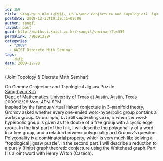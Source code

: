 ```yaml
---
id: 359
title: Sang-hyun Kim (김상현), On Gromov Conjecture and Topological Jigsaw Puzzle
postdate: 2009-12-23T10:39:11+09:00
author: sangil
layout: post
guid: http://mathsci.kaist.ac.kr/~sangil/seminar/?p=359
permalink: /20091228/
categories:
  - "2009"
  - KAIST Discrete Math Seminar
tags:
  - 김상현
date: 2009-12-28
---
```

(Joint Topology & Discrete Math Seminar)

<div class="talk">
  On Gromov Conjecture and Topological Jigsaw Puzzle
</div>

<div class="speaker">
  <a href="http://kim.sh/">Sang-hyun Kim</a><br />Dept. of Mathematics, University of Texas at Austin, Austin, Texas
</div>

<div class="date">
  2009/12/28 Mon, 4PM-5PM
</div>

<div class="abstract">
  Inspired by the famous virtual Haken conjecture in 3&#8211;manifold theory, Gromov asked whether every one-ended word-hyperbolic group contains a surface group. One simple, but still captivating case, is when the word-hyperbolic group is given as the double of a free group with a cyclic edge group. In the first part of the talk, I will describe the polygonality of a word in a free group, and a relation between polygonality and Gromov&#8217;s question. Polygonality is a combinatorial property, which is very much like solving a &#8220;topological jigsaw puzzle&#8221;. In the second part, I will describe a reduction to a purely (finite) graph theoretic conjecture using the Whitehead graph. Part I is a joint word with Henry Wilton (Caltech).
</div>